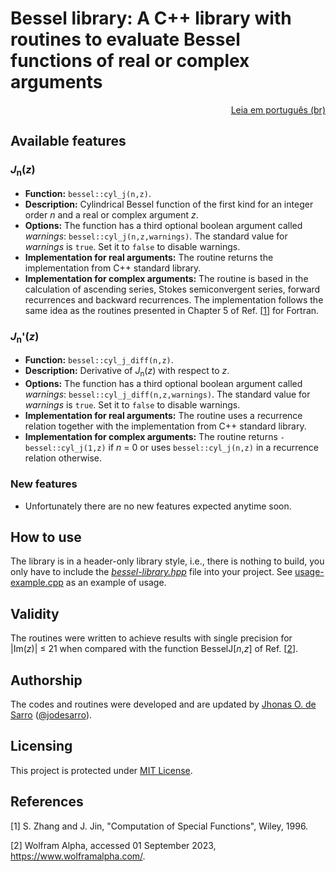# Bessel library: A C++ library with routines to evaluate Bessel functions of real or complex arguments

<p align="right"><a href="README.pt-br.md">Leia em português (br)</a></p>

## Available features

### <nobr>*J*<sub>n</sub>(*z*)</nobr>
  - **Function:** `bessel::cyl_j(n,z)`.
  - **Description:** Cylindrical Bessel function of the first kind for an integer order *n* and a real or complex argument *z*.
  - **Options:** The function has a third optional boolean argument called *warnings*: `bessel::cyl_j(n,z,warnings)`. The standard value for *warnings* is `true`. Set it to `false` to disable warnings. 
  - **Implementation for real arguments:** The routine returns the implementation from C++ standard library.
  - **Implementation for complex arguments:** The routine is based in the calculation of ascending series, Stokes semiconvergent series, forward recurrences and backward recurrences.
  The implementation follows the same idea as the routines presented in Chapter 5 of <nobr>Ref. [[1](#references)]</nobr> for Fortran.

### <nobr>*J*<sub>n</sub>'(*z*)</nobr>
  - **Function:** `bessel::cyl_j_diff(n,z)`.
  - **Description:** Derivative of <nobr>*J*<sub>n</sub>(*z*)</nobr> with respect to *z*.
  - **Options:** The function has a third optional boolean argument called *warnings*: `bessel::cyl_j_diff(n,z,warnings)`. The standard value for *warnings* is `true`. Set it to `false` to disable warnings. 
  - **Implementation for real arguments:** The routine uses a recurrence relation together with the implementation from C++ standard library.
  - **Implementation for complex arguments:** The routine returns `-bessel::cyl_j(1,z)` if <nobr>*n* = 0</nobr> or uses `bessel::cyl_j(n,z)` in a recurrence relation otherwise.

### New features
  - Unfortunately there are no new features expected anytime soon.

## How to use

The library is in a header-only library style, i.e., there is nothing to build, you only have to include the *<a href="bessel-library.hpp">bessel-library.hpp</a>* file into your project.
See <a href="usage-example.cpp">usage-example.cpp</a> as an example of usage.

## Validity

The routines were written to achieve results with single precision for <nobr>|Im(*z*)| ≤ 21</nobr> when compared with the function BesselJ[*n*,*z*] of <nobr>Ref. [[2](#references)]</nobr>.

## Authorship

The codes and routines were developed and are updated by <a href="https://www.researchgate.net/profile/Jhonas-de-Sarro">Jhonas O. de Sarro</a> ([@jodesarro]( https://github.com/jodesarro )).

## Licensing

This project is protected under <a href="LICENSE">MIT License</a>. 

## References

[1] S. Zhang and J. Jin, "Computation of Special Functions", Wiley, 1996.

[2] Wolfram Alpha, accessed 01 September 2023, <https://www.wolframalpha.com/>.